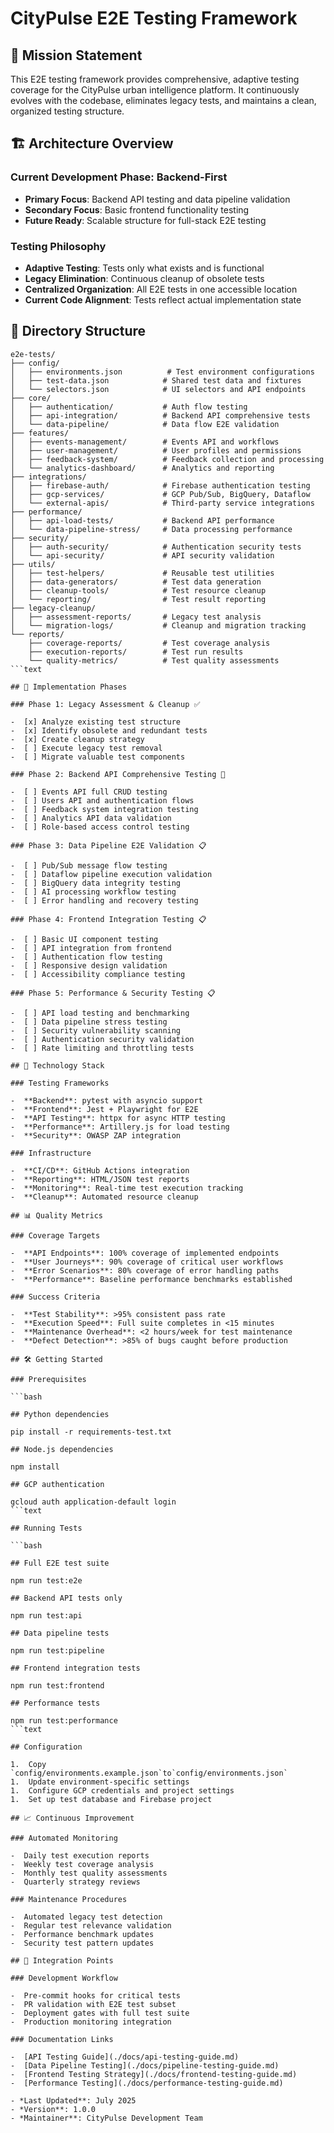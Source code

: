 # CityPulse E2E Testing Framework

## 🎯 Mission Statement

This E2E testing framework provides comprehensive, adaptive testing coverage for the CityPulse urban intelligence
platform. It continuously evolves with the codebase, eliminates legacy tests, and maintains a clean, organized testing
structure.

## 🏗️ Architecture Overview

### Current Development Phase: Backend-First

-  **Primary Focus**: Backend API testing and data pipeline validation
-  **Secondary Focus**: Basic frontend functionality testing
-  **Future Ready**: Scalable structure for full-stack E2E testing

### Testing Philosophy

-  **Adaptive Testing**: Tests only what exists and is functional
-  **Legacy Elimination**: Continuous cleanup of obsolete tests
-  **Centralized Organization**: All E2E tests in one accessible location
-  **Current Code Alignment**: Tests reflect actual implementation state

## 📁 Directory Structure

```text
e2e-tests/
├── config/
│   ├── environments.json          # Test environment configurations
│   ├── test-data.json            # Shared test data and fixtures
│   └── selectors.json            # UI selectors and API endpoints
├── core/
│   ├── authentication/           # Auth flow testing
│   ├── api-integration/          # Backend API comprehensive tests
│   └── data-pipeline/            # Data flow E2E validation
├── features/
│   ├── events-management/        # Events API and workflows
│   ├── user-management/          # User profiles and permissions
│   ├── feedback-system/          # Feedback collection and processing
│   └── analytics-dashboard/      # Analytics and reporting
├── integrations/
│   ├── firebase-auth/            # Firebase authentication testing
│   ├── gcp-services/             # GCP Pub/Sub, BigQuery, Dataflow
│   └── external-apis/            # Third-party service integrations
├── performance/
│   ├── api-load-tests/           # Backend API performance
│   └── data-pipeline-stress/     # Data processing performance
├── security/
│   ├── auth-security/            # Authentication security tests
│   └── api-security/             # API security validation
├── utils/
│   ├── test-helpers/             # Reusable test utilities
│   ├── data-generators/          # Test data generation
│   ├── cleanup-tools/            # Test resource cleanup
│   └── reporting/                # Test result reporting
├── legacy-cleanup/
│   ├── assessment-reports/       # Legacy test analysis
│   └── migration-logs/           # Cleanup and migration tracking
└── reports/
    ├── coverage-reports/         # Test coverage analysis
    ├── execution-reports/        # Test run results
    └── quality-metrics/          # Test quality assessments
```text

## 🚀 Implementation Phases

### Phase 1: Legacy Assessment & Cleanup ✅

-  [x] Analyze existing test structure
-  [x] Identify obsolete and redundant tests
-  [x] Create cleanup strategy
-  [ ] Execute legacy test removal
-  [ ] Migrate valuable test components

### Phase 2: Backend API Comprehensive Testing 🚧

-  [ ] Events API full CRUD testing
-  [ ] Users API and authentication flows
-  [ ] Feedback system integration testing
-  [ ] Analytics API data validation
-  [ ] Role-based access control testing

### Phase 3: Data Pipeline E2E Validation 📋

-  [ ] Pub/Sub message flow testing
-  [ ] Dataflow pipeline execution validation
-  [ ] BigQuery data integrity testing
-  [ ] AI processing workflow testing
-  [ ] Error handling and recovery testing

### Phase 4: Frontend Integration Testing 📋

-  [ ] Basic UI component testing
-  [ ] API integration from frontend
-  [ ] Authentication flow testing
-  [ ] Responsive design validation
-  [ ] Accessibility compliance testing

### Phase 5: Performance & Security Testing 📋

-  [ ] API load testing and benchmarking
-  [ ] Data pipeline stress testing
-  [ ] Security vulnerability scanning
-  [ ] Authentication security validation
-  [ ] Rate limiting and throttling tests

## 🔧 Technology Stack

### Testing Frameworks

-  **Backend**: pytest with asyncio support
-  **Frontend**: Jest + Playwright for E2E
-  **API Testing**: httpx for async HTTP testing
-  **Performance**: Artillery.js for load testing
-  **Security**: OWASP ZAP integration

### Infrastructure

-  **CI/CD**: GitHub Actions integration
-  **Reporting**: HTML/JSON test reports
-  **Monitoring**: Real-time test execution tracking
-  **Cleanup**: Automated resource cleanup

## 📊 Quality Metrics

### Coverage Targets

-  **API Endpoints**: 100% coverage of implemented endpoints
-  **User Journeys**: 90% coverage of critical user workflows
-  **Error Scenarios**: 80% coverage of error handling paths
-  **Performance**: Baseline performance benchmarks established

### Success Criteria

-  **Test Stability**: >95% consistent pass rate
-  **Execution Speed**: Full suite completes in <15 minutes
-  **Maintenance Overhead**: <2 hours/week for test maintenance
-  **Defect Detection**: >85% of bugs caught before production

## 🛠️ Getting Started

### Prerequisites

```bash

## Python dependencies

pip install -r requirements-test.txt

## Node.js dependencies

npm install

## GCP authentication

gcloud auth application-default login
```text

## Running Tests

```bash

## Full E2E test suite

npm run test:e2e

## Backend API tests only

npm run test:api

## Data pipeline tests

npm run test:pipeline

## Frontend integration tests

npm run test:frontend

## Performance tests

npm run test:performance
```text

## Configuration

1.  Copy `config/environments.example.json`to`config/environments.json`
1.  Update environment-specific settings
1.  Configure GCP credentials and project settings
1.  Set up test database and Firebase project

## 📈 Continuous Improvement

### Automated Monitoring

-  Daily test execution reports
-  Weekly test coverage analysis
-  Monthly test quality assessments
-  Quarterly strategy reviews

### Maintenance Procedures

-  Automated legacy test detection
-  Regular test relevance validation
-  Performance benchmark updates
-  Security test pattern updates

## 🔗 Integration Points

### Development Workflow

-  Pre-commit hooks for critical tests
-  PR validation with E2E test subset
-  Deployment gates with full test suite
-  Production monitoring integration

### Documentation Links

-  [API Testing Guide](./docs/api-testing-guide.md)
-  [Data Pipeline Testing](./docs/pipeline-testing-guide.md)
-  [Frontend Testing Strategy](./docs/frontend-testing-guide.md)
-  [Performance Testing](./docs/performance-testing-guide.md)

- *Last Updated**: July 2025
- *Version**: 1.0.0
- *Maintainer**: CityPulse Development Team
